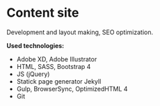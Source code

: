 # Content site

Development and layout making, SEO optimization.

**Used technologies:**
* Adobe XD, Adobe Illustrator
* HTML, SASS, Bootstrap 4
* JS (jQuery)
* Statick page generator Jekyll
* Gulp, BrowserSync, OptimizedHTML 4
* Git
